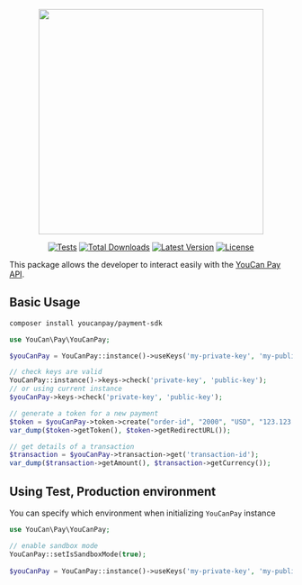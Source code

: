 <p align="center"><a href="https://pay.youcan.shop" target="_blank"><img src="https://pay.youcan.shop/images/ycpay-logo.svg" width="400"></a></p>

<p align="center">
<a href="https://pay.youcan.shop"><img src="https://github.com/NextmediaMa/youcan-payment-php-sdk/actions/workflows/tests.yml/badge.svg" alt="Tests"></a>
<a href="https://packagist.org/packages/youcanpay/payment-sdk"><img src="https://img.shields.io/packagist/dt/youcanpay/payment-sdk" alt="Total Downloads"></a>
<a href="https://packagist.org/packages/youcanpay/payment-sdk"><img src="https://img.shields.io/packagist/v/youcanpay/payment-sdk" alt="Latest Version"></a>
<a href="https://packagist.org/packages/youcanpay/payment-sdk"><img src="https://img.shields.io/packagist/l/youcanpay/payment-sdk" alt="License"></a>
</p>

This package allows the developer to interact easily with the [YouCan Pay API](https://pay.youcan.shop/docs).

## Basic Usage

```bash
composer install youcanpay/payment-sdk
```

```php
use YouCan\Pay\YouCanPay;

$youCanPay = YouCanPay::instance()->useKeys('my-private-key', 'my-public-key');

// check keys are valid
YouCanPay::instance()->keys->check('private-key', 'public-key');
// or using current instance
$youCanPay->keys->check('private-key', 'public-key');

// generate a token for a new payment
$token = $youCanPay->token->create("order-id", "2000", "USD", "123.123.123.123");
var_dump($token->getToken(), $token->getRedirectURL());

// get details of a transaction
$transaction = $youCanPay->transaction->get('transaction-id');
var_dump($transaction->getAmount(), $transaction->getCurrency());
```

## Using Test, Production environment
You can specify which environment when initializing `YouCanPay` instance

```php
use YouCan\Pay\YouCanPay;

// enable sandbox mode
YouCanPay::setIsSandboxMode(true);
 
$youCanPay = YouCanPay::instance()->useKeys('my-private-key', 'my-public-key');
```
